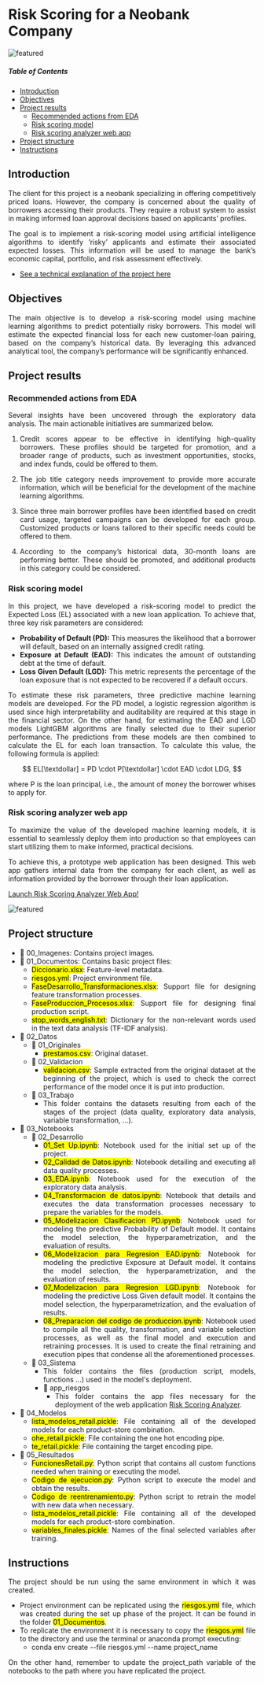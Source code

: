# Risk Scoring for a Neobank Company

![featured](https://github.com/pabloelt/risk-scoring-for-a-neobank-company//blob/main/00_Imagenes/featured.jpg?raw=true)

##### Table of Contents 
* [Introduction](#introduction)
* [Objectives](#objectives)
* [Project results](#project-results)
   * [Recommended actions from EDA](#recommended-actions-from-eda)
   * [Risk scoring model](#risk-scoring-model)
   * [Risk scoring analyzer web app](#risk-scoring-analyzer-web-app)
* [Project structure](#project-structure)
* [Instructions](#instructions)

<div align="justify">
 
## Introduction

The client for this project is a neobank specializing in offering competitively priced loans. However, the company is concerned about the quality of borrowers accessing their products. They require a robust system to assist in making informed loan approval decisions based on applicants’ profiles.

The goal is to implement a risk-scoring model using artificial intelligence algorithms to identify ‘risky’ applicants and estimate their associated expected losses. This information will be used to manage the bank’s economic capital, portfolio, and risk assessment effectively.

 * [See a technical explanation of the project here](https://pabloelt.github.io/project/project7/)

## Objectives

The main objective is to develop a risk-scoring model using machine learning algorithms to predict potentially risky borrowers. This model will estimate the expected financial loss for each new customer-loan pairing, based on the company’s historical data. By leveraging this advanced analytical tool, the company’s performance will be significantly enhanced.

## Project results

### Recommended actions from EDA

Several insights have been uncovered through the exploratory data analysis. The main actionable initiatives are summarized below.

1. Credit scores appear to be effective in identifying high-quality borrowers. These profiles should be targeted for promotion, and a broader range of products, such as investment opportunities, stocks, and index funds, could be offered to them.

2. The job title category needs improvement to provide more accurate information, which will be beneficial for the development of the machine learning algorithms.

3. Since three main borrower profiles have been identified based on credit card usage, targeted campaigns can be developed for each group. Customized products or loans tailored to their specific needs could be offered to them.

4. According to the company’s historical data, 30-month loans are performing better. These should be promoted, and additional products in this category could be considered.


### Risk scoring model

In this project, we have developed a risk-scoring model to predict the Expected Loss (EL) associated with a new loan application. To achieve that, three key risk parameters are considered:

* **Probability of Default (PD):** This measures the likelihood that a borrower will default, based on an internally assigned credit rating.
* **Exposure at Default (EAD):** This indicates the amount of outstanding debt at the time of default.
* **Loss Given Default (LGD):** This metric represents the percentage of the loan exposure that is not expected to be recovered if a default occurs.

To estimate these risk parameters, three predictive machine learning models are developed. For the PD model, a logistic regression algorithm is used since high interpretability and auditability are required at this stage in the financial sector. On the other hand, for estimating the EAD and LGD models LightGBM algorithms are finally selected due to their superior performance. The predictions from these models are then combined to calculate the EL for each loan transaction. To calculate this value, the following formula is applied:

$$
EL[\textdollar] = PD \cdot P[\textdollar] \cdot EAD \cdot LDG,
$$

where P is the loan principal, i.e., the amount of money the borrower whises to apply for.

### Risk scoring analyzer web app

To maximize the value of the developed machine learning models, it is essential to seamlessly deploy them into production so that employees can start utilizing them to make informed, practical decisions.

To achieve this, a prototype web application has been designed. This web app gathers internal data from the company for each client, as well as information provided by the borrower through their loan application.

[Launch Risk Scoring Analyzer Web App!](https://risk-scoring-analyzer-web-app.streamlit.app/)

![featured](https://github.com/pabloelt/risk-scoring-for-a-neobank-company//blob/main/00_Imagenes/web_app_1.png?raw=true)

## Project structure

* 📁 00_Imagenes: Contains project images.
* 📁 01_Documentos: Contains basic project files:
  * <mark>Diccionario.xlsx</mark>: Feature-level metadata.
  * <mark>riesgos.yml</mark>: Project environment file.
  * <mark>FaseDesarrollo_Transformaciones.xlsx</mark>: Support file for designing feature transformation processes.
  * <mark>FaseProduccion_Procesos.xlsx</mark>: Support file for designing final production script.
  * <mark>stop_words_english.txt</mark>: Dictionary for the non-relevant words used in the text data analysis (TF-IDF analysis).
* 📁 02_Datos
  * 📁 01_Originales
    * <mark>prestamos.csv</mark>: Original dataset.
  * 📁 02_Validacion
    * <mark>validacion.csv</mark>: Sample extracted from the original dataset at the beginning of the project, which is used to check the correct performance of the model once it is put into production.
  * 📁 03_Trabajo
    * This folder contains the datasets resulting from each of the stages of the project (data quality, exploratory data analysis, variable transformation, ...).
* 📁 03_Notebooks
    * 📁 02_Desarrollo
      * <mark>01_Set Up.ipynb</mark>: Notebook used for the initial set up of the project.
      * <mark>02_Calidad de Datos.ipynb</mark>: Notebook detailing and executing all data quality processes.
      * <mark>03_EDA.ipynb</mark>: Notebook used for the execution of the exploratory data analysis.
      * <mark>04_Transformacion de datos.ipynb</mark>: Notebook that details and executes the data transformation processes necessary to prepare the variables for the models.
      * <mark>05_Modelizacion Clasificacion PD.ipynb</mark>: Notebook used for modeling the predictive Probability of Default model. It contains the model selection, the hyperparametrization, and the evaluation of results.
      * <mark>06_Modelizacion para Regresion EAD.ipynb</mark>: Notebook for modeling the predictive Exposure at Default model. It contains the model selection, the hyperparametrization, and the evaluation of results.
      * <mark>07_Modelizacion para Regresion LGD.ipynb</mark>: Notebook for modeling the predictive Loss Given default model. It contains the model selection, the hyperparametrization, and the evaluation of results.
      * <mark>08_Preparacion del codigo de produccion.ipynb</mark>: Notebook used to compile all the quality, transformation, and variable selection processes, as well as the final model and execution and retraining processes. It is used to create the final retraining and execution pipes that condense all the aforementioned processes.
    * 📁 03_Sistema
      * This folder contains the files (production script, models, functions ...) used in the model's deployment.
      * 📁 app_riesgos
        * This folder contains the app files necessary for the deployment of the web application [Risk Scoring Analyzer](https://risk-scoring-analyzer-web-app.streamlit.app/).    
* 📁 04_Modelos
  * <mark>lista_modelos_retail.pickle</mark>: File containing all of the developed models for each product-store combination.
  * <mark>ohe_retail.pickle</mark>: File containing the one hot encoding pipe.
  * <mark>te_retail.pickle</mark>: File containing the target encoding pipe.
* 📁 05_Resultados
  * <mark>FuncionesRetail.py</mark>: Python script that contains all custom functions needed when training or executing the model.
  * <mark>Codigo de ejecucion.py</mark>: Python script to execute the model and obtain the results.
  * <mark>Codigo de reentrenamiento.py</mark>: Python script to retrain the model with new data when necessary.
  * <mark>lista_modelos_retail.pickle</mark>: File containing all of the developed models for each product-store combination.
  * <mark>variables_finales.pickle</mark>: Names of the final selected variables after training.

## Instructions

The project should be run using the same environment in which it was created.

* Project environment can be replicated using the <mark>riesgos.yml</mark> file, which was created during the set up phase of the project. It can be found in the folder <mark>01_Documentos</mark>.
* To replicate the environment it is necessary to copy the <mark>riesgos.yml</mark> file to the directory and use the terminal or anaconda prompt executing:
  * conda env create --file riesgos.yml --name project_name

On the other hand, remember to update the project_path variable of the notebooks to the path where you have replicated the project.
